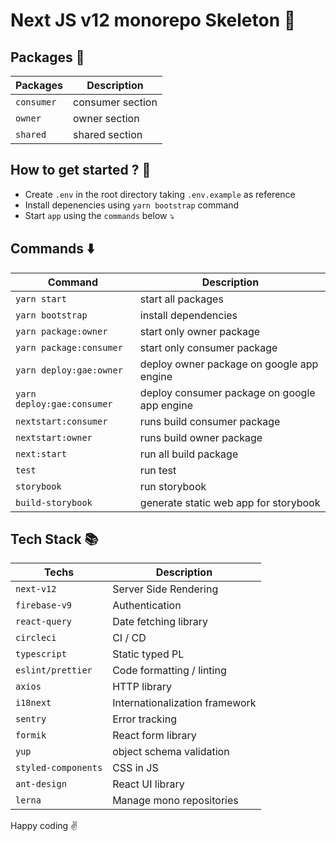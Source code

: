 # Next JS v12 monorepo Skeleton :seedling:

## Packages :tada:
|  Packages  |    Description   |
| ---------- | ---------------- |
| `consumer` | consumer section |
| `owner`    | owner section    |
| `shared`   | shared section   |

## How to get started ? :rocket:

- Create `.env` in the root directory taking `.env.example` as reference
- Install depenencies using `yarn bootstrap` command
- Start `app` using the `commands` below :arrow_heading_down:

## Commands :arrow_down:

|         Command            |            Description                    |
| -------------------------- | ----------------------------------------- |
| `yarn start`               | start all packages                        |
| `yarn bootstrap`           | install dependencies                      |
| `yarn package:owner`       | start only owner package                  |
| `yarn package:consumer`    | start only consumer package               |
| `yarn deploy:gae:owner`    | deploy owner package on google app engine |
| `yarn deploy:gae:consumer` | deploy consumer package on google app engine |
| `nextstart:consumer`       | runs build consumer package                  |
| `nextstart:owner`          | runs build owner package                     |
| `next:start`               | run all build package                        |
| `test`                     | run test                                     |
| `storybook`                | run storybook                                |
| `build-storybook`          | generate static web app for storybook        |

## Tech Stack :books:

|    Techs           |     Description         |
|------------------- | ----------------------- |
| `next-v12`         | Server Side Rendering   |
| `firebase-v9`      | Authentication          |  
| `react-query`      | Date fetching library   |  
| `circleci`         | CI / CD                 |  
| `typescript`       | Static typed PL         |  
| `eslint/prettier`  | Code formatting / linting      |  
| `axios`            | HTTP library                   |
| `i18next`          | Internationalization framework |
| `sentry`           | Error tracking                 |
| `formik`           | React form library             |
| `yup`              | object schema validation       |
| `styled-components`| CSS in JS                      |
| `ant-design`       | React UI library               |
| `lerna`            | Manage mono repositories       |


Happy coding :v: